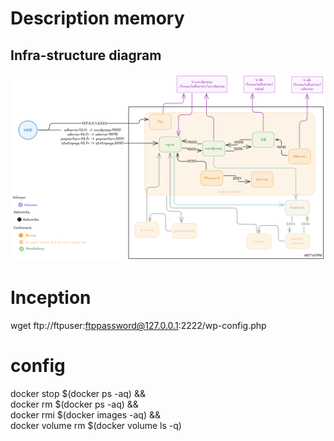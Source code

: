 # Description memory

## Infra-structure diagram
![Infraestructura Desactualizada](inception-infra.png)



# Inception

 wget ftp://ftpuser:ftppassword@127.0.0.1:2222/wp-config.php 

# config


 docker stop $(docker ps -aq) && \
 docker rm $(docker ps -aq) && \
 docker rmi $(docker images -aq) && \
docker volume rm $(docker volume ls -q)

